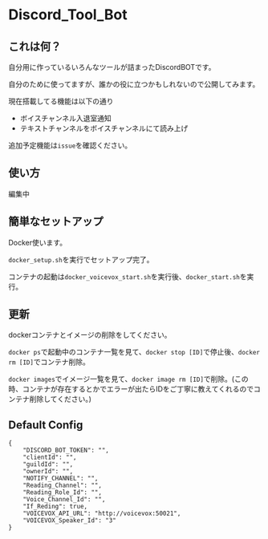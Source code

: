 # Discord_Tool_Bot
## これは何？
自分用に作っているいろんなツールが詰まったDiscordBOTです。

自分のために使ってますが、誰かの役に立つかもしれないので公開してみます。

現在搭載してる機能は以下の通り

- ボイスチャンネル入退室通知
- テキストチャンネルをボイスチャンネルにて読み上げ

追加予定機能は``issue``を確認ください。

## 使い方
編集中

## 簡単なセットアップ
Docker使います。

``docker_setup.sh``を実行でセットアップ完了。

コンテナの起動は``docker_voicevox_start.sh``を実行後、``docker_start.sh``を実行。

## 更新
dockerコンテナとイメージの削除をしてください。

``docker ps``で起動中のコンテナ一覧を見て、``docker stop [ID]``で停止後、``docker rm [ID]``でコンテナ削除。

``docker images``でイメージ一覧を見て、``docker image rm [ID]``で削除。(この時、コンテナが存在するとかでエラーが出たらIDをご丁寧に教えてくれるのでコンテナ削除してください。)

## Default Config
```
{
	"DISCORD_BOT_TOKEN": "",
	"clientId": "",
	"guildId": "",
	"ownerId": "",
	"NOTIFY_CHANNEL": "",
	"Reading_Channel": "",
	"Reading_Role_Id": "",
	"Voice_Channel_Id": "",
	"If_Reding": true,
	"VOICEVOX_API_URL": "http://voicevox:50021",
	"VOICEVOX_Speaker_Id": "3"
}

```
